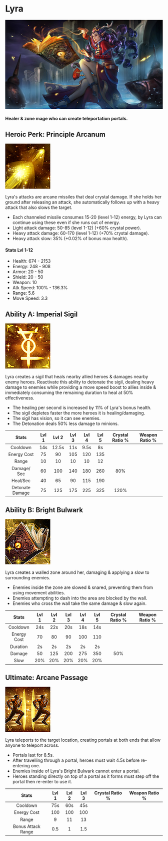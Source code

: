 # Lyra

![](../../.gitbook/assets/image%20%2825%29.png)

#### Healer & zone mage who can create teleportation portals.

## Heroic Perk: Principle Arcanum

![Principle Arcanum](../../.gitbook/assets/image%20%28273%29.png)

Lyra's attacks are arcane missiles that deal crystal damage. If she holds her ground after releasing an attack, she automatically follows up with a heavy attack that also slows the target.

* Each channeled missile consumes 15-20 \(level 1-12\) energy, by Lyra can continue using these even if she runs out of energy.
* Light attack damage: 50-85 \(level 1-12\) \(+60% crystal power\).
* Heavy attack damage: 60-170 \(level 1-12\) \(+70% crystal damage\).
* Heavy attack slow: 35% \(+0.02% of bonus max health\).

#### Stats Lvl 1-12

* Health: 674 - 2153
* Energy: 248 - 908
* Armor: 20 - 50
* Shield: 20 - 50
* Weapon: 10
* Atk Speed: 100% - 136.3%
* Range: 5.6
* Move Speed: 3.3

## Ability A: Imperial Sigil

![Imperial Sigil](../../.gitbook/assets/image%20%28221%29.png)

Lyra creates a sigil that heals nearby allied heroes & damages nearby enemy heroes. Reactivate this ability to detonate the sigil, dealing heavy damage to enemies while providing a move speed boost to allies inside & immediately consuming the remaining duration to heal at 50% effectiveness.

* The healing per second is increased by 11% of Lyra's bonus health.
* The sigil depletes faster the more heroes it is healing/damaging.
* The sigil has vision, so it can see enemies.
* The Detonation deals 50% less damage to minions.

| Stats | Lvl 1 | Lvl 2 | Lvl 3 | Lvl 4 | Lvl 5 | Crystal      Ratio % | Weapon     Ratio % |
| :---: | :---: | :---: | :---: | :---: | :---: | :---: | :---: |
| Cooldown | 14s | 12.5s | 11s | 9.5s | 8s |  |  |
| Energy       Cost | 75 | 90 | 105 | 120 | 135 |  |  |
| Range | 10 | 10 | 10 | 10 | 12 |  |  |
| Damage/   Sec | 60 | 100 | 140 | 180 | 260 | 80% |  |
| Heal/Sec | 40 | 65 | 90 | 115 | 190 |  |  |
| Detonate   Damage | 75 | 125 | 175 | 225 | 325 | 120% |  |

## Ability B: Bright Bulwark

![Bright Bulwark](../../.gitbook/assets/image%20%28392%29.png)

Lyra creates a walled zone around her, damaging & applying a slow to surrounding enemies.

* Enemies inside the zone are slowed & snared, preventing them from using movement abilities.
* Enemies attempting to dash into the area are blocked by the wall.
* Enemies who cross the wall take the same damage & slow again.

| Stats | Lvl 1 | Lvl 2 | Lvl 3 | Lvl 4 | Lvl 5 | Crystal      Ratio % | Weapon     Ratio % |
| :---: | :---: | :---: | :---: | :---: | :---: | :---: | :---: |
| Cooldown | 24s | 22s | 20s | 18s | 14s |  |  |
| Energy       Cost | 70 | 80 | 90 | 100 | 110 |  |  |
| Duration | 2s | 2s | 2s | 2s | 2s |  |  |
| Damage | 50 | 125 | 200 | 275 | 350 | 50% |  |
| Slow | 20% | 20% | 20% | 20% | 20% |  |  |

## Ultimate: Arcane Passage

![Arcane Passage](../../.gitbook/assets/image%20%28193%29.png)

Lyra teleports to the target location, creating portals at both ends that allow anyone to teleport across.

* Portals last for 8.5s.
* After travelling through a portal, heroes must wait 4.5s before re-entering one.
* Enemies inside of Lyra's Bright Bulwark cannot enter a portal.
* Heroes standing directly on top of a portal as it forms must step off the portal then re-enter to use it.

| Stats | Lvl 1 | Lvl 2 | Lvl 3 | Crystal Ratio % | Weapon Ratio % |
| :---: | :---: | :---: | :---: | :---: | :---: |
| Cooldown | 75s | 60s | 45s |  |  |
| Energy Cost | 100 | 100 | 100 |  |  |
| Range | 9 | 11 | 13 |  |  |
| Bonus Attack     Range | 0.5 | 1 | 1.5 |  |  |

